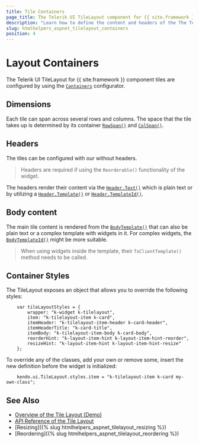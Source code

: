 ```yaml
---
title: Tile Containers
page_title: The Telerik UI TileLayout component for {{ site.framework }} Documentation | TileLayout Containers
description: "Learn how to define the content and headers of the The Telerik UI TileLayout component for {{ site.framework }} containers."
slug: htmlhelpers_aspnet_tilelayout_containers
position: 4
---
```


# Layout Containers

The Telerik UI TileLayout for {{ site.framework }} component tiles are configured by using the [`Containers`](/api/Kendo.Mvc.UI.Fluent/TileLayoutBuilder#containerssystemactionkendomvcuifluenttilelayoutcontainerfactory) configurator. 

## Dimensions

Each tile can span across several rows and columns. The space that the tile takes up is determined by its container [`RowSpan()`](/api/Kendo.Mvc.UI.Fluent/TileLayoutContainerBuilder#rowspansystemdouble) and [`ColSpan()`](/api/Kendo.Mvc.UI.Fluent/TileLayoutContainerBuilder#colspansystemdouble).

## Headers

The tiles can be configured with our without headers. 

> Headers are required if using the `Reorderable()` functionality of the widget.

The headers render their content via the [`Header.Text()`](/api/Kendo.Mvc.UI.Fluent/TileLayoutContainerHeaderSettingsBuilder#textsystemstring) which is plain text or by utilizing a [`Header.Template()`](/api/Kendo.Mvc.UI.Fluent/TileLayoutContainerHeaderSettingsBuilder#templatesystemstring) or [`Header.TemplateId()`](/api/Kendo.Mvc.UI.Fluent/TileLayoutContainerHeaderSettingsBuilder#templateidsystemstring).

## Body content

The main tile content is rendered from the [`BodyTemplate()`](/api/Kendo.Mvc.UI.Fluent/TileLayoutContainerBuilder#bodytemplatesystemstring) that can also be plain text or a complex template with widgets in it. For complex widgets, the [`BodyTemplateId()`](/api/Kendo.Mvc.UI.Fluent/TileLayoutContainerBuilder#bodytemplateidsystemstring) might be more suitable.

> When using widgets inside the template, their `ToClientTemplate()` method needs to be called.

## Container Styles

The TileLayout exposes an object that allows you to override the following styles:

```
    var tileLayoutStyles = {
        wrapper: "k-widget k-tilelayout",
        item: "k-tilelayout-item k-card",
        itemHeader: "k-tilelayout-item-header k-card-header",
        itemHeaderTitle: "k-card-title",
        itemBody: "k-tilelayout-item-body k-card-body",
        reorderHint: "k-layout-item-hint k-layout-item-hint-reorder",
        resizeHint: "k-layout-item-hint k-layout-item-hint-resize"
    };
```

To override any of the classes, add your own or remove some, insert the new definition before the widget is initialized:

```
    kendo.ui.TileLayout.styles.item = "k-tilelayout-item k-card my-own-class";
```

## See Also

* [Overview of the Tile Layout (Demo)](https://demos.telerik.com/kendo-ui/tilelayout/index)
* [API Reference of the Tile Layout](/api/tilelayout)
* [Resizing]({% slug htmlhelpers_aspnet_tilelayout_resizing %})
* [Reordering]({% slug htmlhelpers_aspnet_tilelayout_reordering %})
